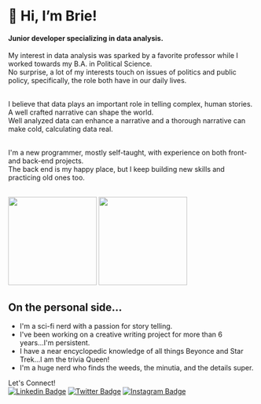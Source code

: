 # 👋 Hi, I’m Brie!

<h4> Junior developer specializing in data analysis.</h4>

My interest in data analysis was sparked by a favorite professor while I worked towards my B.A. in Political Science.<br>
No surprise, a lot of my interests touch on issues of politics and public policy, specifically, the role both have in our daily lives.<br><br>

I believe that data plays an important role in telling complex, human stories. A well crafted narrative can shape the world.<br>
Well analyzed data can enhance a narrative and a thorough narrative can make cold, calculating data real.<br><br>

I'm a new programmer, mostly self-taught, with experience on both front- and back-end projects.<br>
The back end is my happy place, but I keep building new skills and practicing old ones too.<br><br>

<p>
  <img height="180em" src="https://github-readme-stats.vercel.app/api?username=BriePowell&show_icons=true&hide_border=true&&count_private=true&include_all_commits=true" />
  <img height="180em" src="https://github-readme-stats.vercel.app/api/top-langs/?username=BriePowell&exclude_repo=KNN-Image-Classification&show_icons=true&hide_border=true&layout=compact&langs_count=8"/>
</p>

## On the personal side...
- I'm a sci-fi nerd with a passion for story telling.
- I've been working on a creative writing project for more than 6 years...I'm persistent.
- I have a near encyclopedic knowledge of all things Beyonce and Star Trek...I am the trivia Queen!
- I'm a huge nerd who finds the weeds, the minutia, and the details super. 

<!--![Spock, logical](href="https://giphy.com/gifs/star-trek-wow-spock-n8SkNR77udWlG") -->

Let's Connect!<br>
[![Linkedin Badge](https://img.shields.io/badge/-LinkedIn-0e76a8?style=flat-square&logo=Linkedin&logoColor=white)](https://linkedin.com/in/briepowell)
[![Twitter Badge](https://img.shields.io/badge/-Twitter-00acee?style=flat-square&logo=Twitter&logoColor=white)](https://twitter.com/@92Brie)
[![Instagram Badge](https://img.shields.io/badge/-Instagram-e4405f?style=flat-square&logo=Instagram&logoColor=white)](https://instagram.com/briebrie92)
